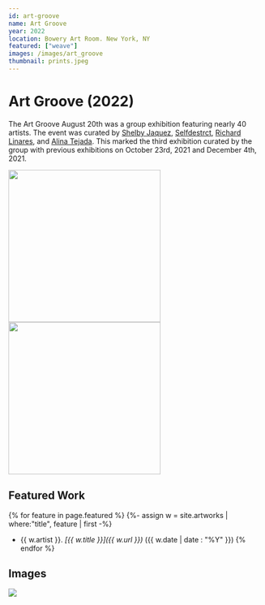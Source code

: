 ```yaml
---
id: art-groove
name: Art Groove
year: 2022
location: Bowery Art Room. New York, NY
featured: ["weave"]
images: /images/art_groove
thumbnail: prints.jpeg
---
```

# Art Groove (2022)

The Art Groove August 20th was a group exhibition featuring nearly 40 artists.
The event was curated by [Shelby Jaquez](https://www.cottonisdead.com),
[Selfdestrct](https://selfdestrct.com),
[Richard Linares](https://www.instagram.com/itsrickasso/), and
[Alina Tejada](https://www.instagram.com/cocalina11/). This marked the third
exhibition curated by the group with previous exhibitions on October 23rd, 2021
and December 4th, 2021.

<img src="{{ page.images }}/flyer_date.jpeg" width="300"/>
<img src="{{ page.images }}/flyer_artists.jpeg" width="300"/>

## Featured Work

{% for feature in page.featured %}
{%- assign w = site.artworks | where:"title", feature | first -%}
- {{ w.artist }}. *[{{ w.title }}]({{ w.url }})* ({{ w.date | date : "%Y" }})
{% endfor %}

## Images

<img src="{{ page.images }}/prints.jpeg"/>

